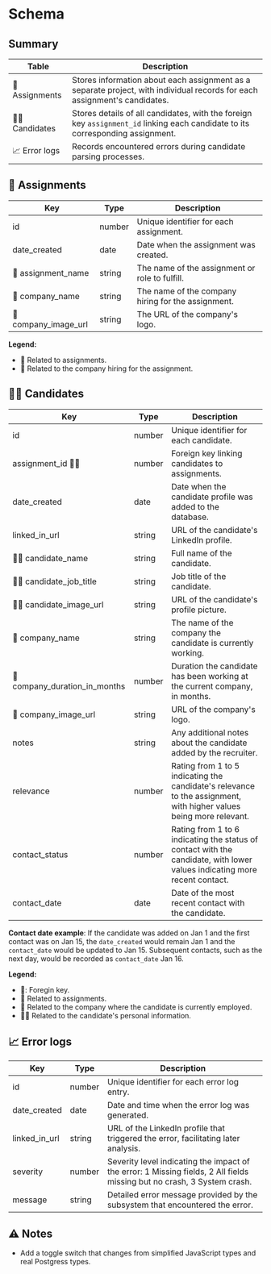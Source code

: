 # Schema

## Summary

| Table          | Description                                                                                                                    |
| -------------- | ------------------------------------------------------------------------------------------------------------------------------ |
| 💼 Assignments | Stores information about each assignment as a separate project, with individual records for each assignment's candidates.      |
| 👨🏻 Candidates  | Stores details of all candidates, with the foreign key `assignment_id` linking each candidate to its corresponding assignment. |
| 📈 Error logs  | Records encountered errors during candidate parsing processes.                                                                 |

## 💼 Assignments

| Key                  | Type   | Description                                        |
| -------------------- | ------ | -------------------------------------------------- |
| id                   | number | Unique identifier for each assignment.             |
| date_created         | date   | Date when the assignment was created.              |
| 💼 assignment_name   | string | The name of the assignment or role to fulfill.     |
| 🏢 company_name      | string | The name of the company hiring for the assignment. |
| 🏢 company_image_url | string | The URL of the company's logo.                     |

**Legend:**

- 💼 Related to assignments.
- 🏢 Related to the company hiring for the assignment.

## 👨🏻 Candidates

| Key                           | Type   | Description                                                                                                               |
| ----------------------------- | ------ | ------------------------------------------------------------------------------------------------------------------------- |
| id                            | number | Unique identifier for each candidate.                                                                                     |
| assignment_id 🔑💼            | number | Foreign key linking candidates to assignments.                                                                            |
| date_created                  | date   | Date when the candidate profile was added to the database.                                                                |
| linked_in_url                 | string | URL of the candidate's LinkedIn profile.                                                                                  |
| 👨🏻 candidate_name             | string | Full name of the candidate.                                                                                               |
| 👨🏻 candidate_job_title        | string | Job title of the candidate.                                                                                               |
| 👨🏻 candidate_image_url        | string | URL of the candidate's profile picture.                                                                                   |
| 🏢 company_name               | string | The name of the company the candidate is currently working.                                                               |
| 🏢 company_duration_in_months | number | Duration the candidate has been working at the current company, in months.                                                |
| 🏢 company_image_url          | string | URL of the company's logo.                                                                                                |
| notes                         | string | Any additional notes about the candidate added by the recruiter.                                                          |
| relevance                     | number | Rating from 1 to 5 indicating the candidate's relevance to the assignment, with higher values being more relevant.        |
| contact_status                | number | Rating from 1 to 6 indicating the status of contact with the candidate, with lower values indicating more recent contact. |
| contact_date                  | date   | Date of the most recent contact with the candidate.                                                                       |

**Contact date example**:
If the candidate was added on Jan 1 and the first contact was on Jan 15, the `date_created` would remain Jan 1 and the `contact_date` would be updated to Jan 15. Subsequent contacts, such as the next day, would be recorded as `contact_date` Jan 16.

**Legend:**

- 🔑: Foregin key.
- 💼 Related to assignments.
- 🏢 Related to the company where the candidate is currently employed.
- 👨🏻 Related to the candidate's personal information.

## 📈 Error logs

| Key           | Type   | Description                                                                                                             |
| ------------- | ------ | ----------------------------------------------------------------------------------------------------------------------- |
| id            | number | Unique identifier for each error log entry.                                                                             |
| date_created  | date   | Date and time when the error log was generated.                                                                         |
| linked_in_url | string | URL of the LinkedIn profile that triggered the error, facilitating later analysis.                                      |
| severity      | number | Severity level indicating the impact of the error: 1 Missing fields, 2 All fields missing but no crash, 3 System crash. |
| message       | string | Detailed error message provided by the subsystem that encountered the error.                                            |

## ⚠️ Notes

- Add a toggle switch that changes from simplified JavaScript types and real Postgress types.
